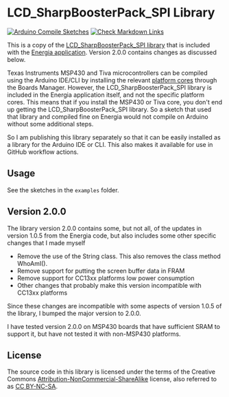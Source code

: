 # LCD_SharpBoosterPack_SPI  Library

[![Arduino Compile Sketches](https://github.com/Andy4495/LCD_SharpBoosterPack_SPI/actions/workflows/arduino-compile-sketches.yml/badge.svg)](https://github.com/Andy4495/LCD_SharpBoosterPack_SPI/actions/workflows/arduino-compile-sketches.yml)
[![Check Markdown Links](https://github.com/Andy4495/LCD_SharpBoosterPack_SPI/actions/workflows/check-links.yml/badge.svg)](https://github.com/Andy4495/LCD_SharpBoosterPack_SPI/actions/workflows/check-links.yml)

This is a copy of the [LCD_SharpBoosterPack_SPI library][4] that is included with the [Energia application][1]. Version 2.0.0 contains changes as discussed below.

Texas Instruments MSP430 and Tiva microcontrollers can be compiled using the Arduino IDE/CLI by installing the relevant [platform cores][6] through the Boards Manager. However, the LCD_SharpBoosterPack_SPI library is included in the Energia application itself, and not the specific platform cores. This means that if you install the MSP430 or Tiva core, you don't end up getting the LCD_SharpBoosterPack_SPI library. So a sketch that used that library and compiled fine on Energia would not compile on Arduino without some additional steps.

So I am publishing this library separately so that it can be easily installed as a library for the Arduino IDE or CLI. This also makes it available for use in GitHub workflow actions.

## Usage

See the sketches in the `examples` folder.

## Version 2.0.0

The library version 2.0.0 contains some, but not all, of the updates in version 1.0.5 from the Energia code, but also includes some other specific changes that I made myself

- Remove the use of the String class. This also removes the class method WhoAmI().
- Remove support for putting the screen buffer data in FRAM
- Remove support for CC13xx platforms low power consumption
- Other changes that probably make this version incompatible with CC13xx platforms

Since these changes are incompatible with some aspects of version 1.0.5 of the library, I bumped the major version to 2.0.0.

I have tested version 2.0.0 on MSP430 boards that have sufficient SRAM to support it, but have not tested it with non-MSP430 platforms.

## License

The source code in this library is licensed under the terms of the Creative Commons [Attribution-NonCommercial-ShareAlike][100] license, also referred to as [CC BY-NC-SA][102].

[1]: https://energia.nu
[4]: https://github.com/robertinant/EnergiaNG/tree/master/libraries/LCD_SharpBoosterPack_SPI
[6]: https://github.com/Andy4495/TI_Platform_Cores_For_Arduino
[100]: https://creativecommons.org/licenses/by-nc-sa/3.0/legalcode
[102]: https://creativecommons.org/licenses/by-nc-sa/3.0/
[//]: # ([200]: https://github.com/Andy4495/LCD_SharpBoosterPack_SPI)

[//]: # (This is a way to hack a comment in Markdown. This will not be displayed when rendered.)
